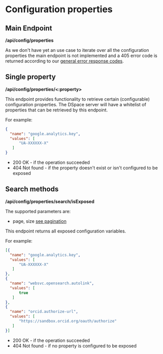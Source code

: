 # Configuration properties

## Main Endpoint
**/api/config/properties**   

As we don't have yet an use case to iterate over all the configuration properties the main endpoint is not implemented and a 405 error code is returned according to our [general error response codes](README.md#Error-Codes).

## Single property
**/api/config/properties/<:property>**

This endpoint provides functionality to retrieve certain (configurable) configuration properties. 
The DSpace server will have a whitelist of properties that can be retrieved by this endpoint.

For example:

```json
{
  "name": "google.analytics.key",
  "values": [ 
      "UA-XXXXXX-X"
   ]
}
```          

* 200 OK - if the operation succeeded
* 404 Not found - if the property doesn't exist or isn't configured to be exposed

## Search methods
**/api/config/properties/search/isExposed**

The supported parameters are:
* page, size [see pagination](README.md#Pagination)

This endpoint returns all exposed configuration variables.

For example:

```json
[{
  "name": "google.analytics.key",
  "values": [ 
      "UA-XXXXXX-X"
   ]
},
{
  "name": "websvc.opensearch.autolink",
  "values": [ 
      true
   ]
},
{
  "name": "orcid.authorize-url",
  "values": [ 
      "https://sandbox.orcid.org/oauth/authorize"
   ]
}]
```

* 200 OK - if the operation succeeded
* 404 Not found - if no property is configured to be exposed